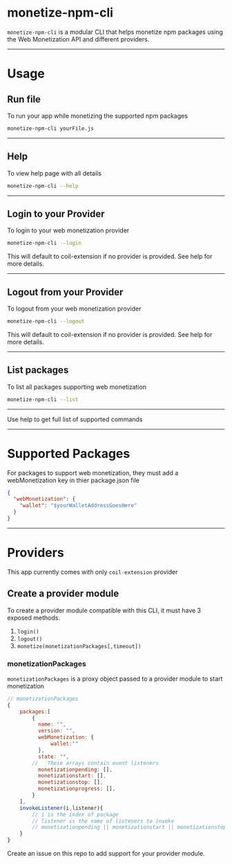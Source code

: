 # monetize-npm-cli

`monetize-npm-cli` is a modular CLI that helps monetize npm packages using the Web Monetization API and different providers.

---

# Usage

## Run file

To run your app while monetizing the supported npm packages

```bash
monetize-npm-cli yourFile.js
```

---

## Help

To view help page with all details

```bash
monetize-npm-cli --help
```

---

## Login to your Provider

To login to your web monetization provider

```bash
monetize-npm-cli --login
```

This will default to coil-extension if no provider is provided. See help for more details.

---

## Logout from your Provider

To logout from your web monetization provider

```bash
monetize-npm-cli --logout
```

This will default to coil-extension if no provider is provided. See help for more details.

---

## List packages

To list all packages supporting web monetization

```bash
monetize-npm-cli --list
```

---

Use help to get full list of supported commands

---

# Supported Packages

For packages to support web monetization, they must add a webMonetization key in thier package.json file

```json
{
  "webMonetization": {
    "wallet": "$yourWalletAddressGoesHere"
  }
}
```

---

# Providers

This app currently comes with only `coil-extension` provider

## Create a provider module

To create a provider module compatible with this CLI, it must have 3 exposed methods.

1. `login()`
1. `logout()`
1. `monetize(monetizationPackages[,timeout])`

### monetizationPackages

`monetizationPackages` is a proxy object passed to a provider module to start monetization

```javascript
// monetizationPackages
{
    packages:[
        {
          name: "",
          version: "",
          webMonetization: {
              wallet:""
          },
          state: "",
        //   These arrays contain event listeners
          monetizationpending: [],
          monetizationstart: [],
          monetizationstop: [],
          monetizationprogress: [],
        }
    ],
    invokeListener(i,listener){
        // i is the index of package
        // listener is the name of listeners to invoke
        // monetizationpending || monetizationstart || monetizationstop || monetizationprogress
    }
}
```

Create an issue on this repo to add support for your provider module.
